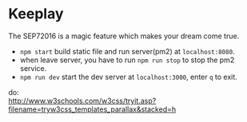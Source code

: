 # Keeplay
The SEP72016 is a magic feature which makes your dream come true.

* `npm start` build static file and run server(pm2) at `localhost:8080`.
* when leave server, you have to run `npm run stop` to stop the pm2 service.
* `npm run dev` start the dev server at `localhost:3000`, enter `q` to exit.

do:  
http://www.w3schools.com/w3css/tryit.asp?filename=tryw3css_templates_parallax&stacked=h
